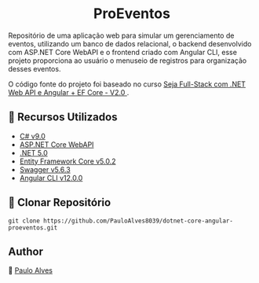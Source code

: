 <h1 align="center">ProEventos</h1>

Repositório de uma aplicação web para simular um gerenciamento de eventos,
utilizando um banco de dados relacional, o backend desenvolvido com ASP.NET Core WebAPI e o 
frontend criado com Angular CLI, esse projeto proporciona ao usuário o menuseio de registros para organização desses eventos.

O código fonte do projeto foi baseado no curso [Seja Full-Stack com .NET Web API e Angular + EF Core - V2.0
](https://www.udemy.com/course/angular-dotnetcore-efcore/).

## :wrench: Recursos Utilizados

- [C# v9.0](https://docs.microsoft.com/pt-br/dotnet/csharp/getting-started/)
- [ASP.NET Core WebAPI](https://docs.microsoft.com/pt-br/aspnet/core/tutorials/first-web-api?view=aspnetcore-5.0&tabs=visual-studio)
- [.NET 5.0](https://dotnet.microsoft.com/en-us/download/dotnet/5.0)
- [Entity Framework Core v5.0.2](https://docs.microsoft.com/pt-br/ef/core/)
- [Swagger v5.6.3](https://swagger.io/)
- [Angular CLI v12.0.0](https://angular.io/cli)

## :floppy_disk: Clonar Repositório

`git clone https://github.com/PauloAlves8039/dotnet-core-angular-proeventos.git`

## Author

:boy: [Paulo Alves](https://github.com/PauloAlves8039)
